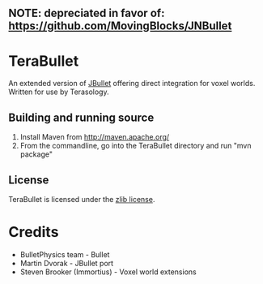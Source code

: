 ## NOTE: depreciated in favor of: https://github.com/MovingBlocks/JNBullet

TeraBullet
==========

An extended version of [JBullet](http://jbullet.advel.cz/) offering direct integration for voxel worlds. Written for use by Terasology.

Building and running source
------------------------

1.  Install Maven from http://maven.apache.org/
2.  From the commandline, go into the TeraBullet directory and run "mvn package"

License
---------

TeraBullet is licensed under the [zlib license](http://www.opensource.org/licenses/zlib-license.php).

Credits
=======

*  BulletPhysics team - Bullet
*  Martin Dvorak - JBullet port
*  Steven Brooker (Immortius) - Voxel world extensions
